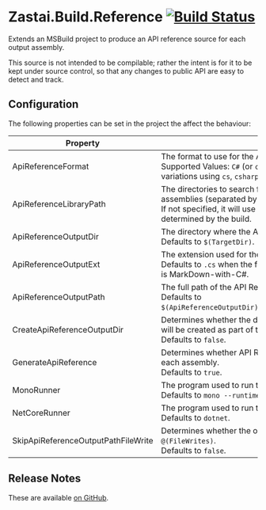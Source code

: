 # Zastai.Build.Reference  [![Build Status][CI-S]][CI-L]

Extends an MSBuild project to produce an API reference source for each
output assembly.

This source is not intended to be compilable; rather the intent is for
it to be kept under source control, so that any changes to public API
are easy to detect and track.

## Configuration

The following properties can be set in the project the affect the
behaviour:

| Property                            | Description                                                                                                                                                                                        |
|-------------------------------------|----------------------------------------------------------------------------------------------------------------------------------------------------------------------------------------------------|
| ApiReferenceFormat                  | The format to use for the API Reference source.<br/>Supported Values: `C#` (or `cs` or `csharp`) for C#, and `C#-MarkDown` (or variations using `cs`, `csharp` and/or `md`) for MarkDown-with-C#.  |
| ApiReferenceLibraryPath             | The directories to search for the dependencies of the output assemblies (separated by semicolons).<br/>If not specified, it will use the list of referenced assemblies as determined by the build. |
| ApiReferenceOutputDir               | The directory where the API Reference source is created.<br/>Defaults to `$(TargetDir)`.                                                                                                           |
| ApiReferenceOutputExt               | The extension used for the API Reference source.<br/>Defaults to `.cs` when the format is C#, and `.cs.md` when the format is MarkDown-with-C#.                                                    |
| ApiReferenceOutputPath              | The full path of the API Reference source.<br/>Defaults to `$(ApiReferenceOutputDir)$(TargetName)$(ApiReferenceOutputExt)`.                                                                        |
| CreateApiReferenceOutputDir         | Determines whether the directory part of `ApiReferenceOutputPath` will be created as part of the processing.<br/>Defaults to `false`.                                                              |
| GenerateApiReference                | Determines whether API Reference sources will be generated for each assembly.<br/>Defaults to `true`.                                                                                              |
| MonoRunner                          | The program used to run the generator under Mono.<br/>Defaults to `mono --runtime=v4.0.30319`.                                                                                                     |
| NetCoreRunner                       | The program used to run the generator under .NET Core.<br/>Defaults to `dotnet`.                                                                                                                   |
| SkipApiReferenceOutputPathFileWrite | Determines whether the output files are registered in `@(FileWrites)`.<br/>Defaults to `false`.                                                                                                    |

## Release Notes

These are available [on GitHub][GHReleases].

[CI-S]: https://img.shields.io/appveyor/build/zastai/zastai-build-apireference
[CI-L]: https://ci.appveyor.com/project/Zastai/zastai-build-apireference

[GHReleases]: https://github.com/Zastai/Zastai.Build.APIReference/releases
